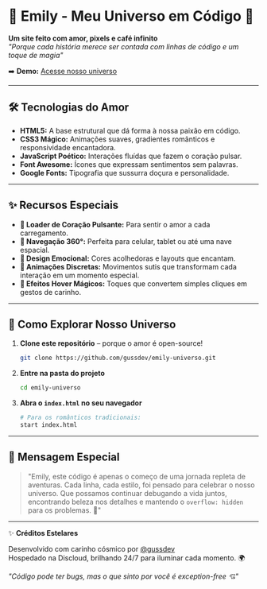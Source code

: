 # 🌸 Emily - Meu Universo em Código 💖

**Um site feito com amor, pixels e café infinito**  
*"Porque cada história merece ser contada com linhas de código e um toque de magia"*  

➡️ **Demo:** [Acesse nosso universo](https://emily-universo.discloud.app)

---

## 🛠️ Tecnologias do Amor

- **HTML5:** A base estrutural que dá forma à nossa paixão em código.
- **CSS3 Mágico:** Animações suaves, gradientes românticos e responsividade encantadora.
- **JavaScript Poético:** Interações fluídas que fazem o coração pulsar.
- **Font Awesome:** Ícones que expressam sentimentos sem palavras.
- **Google Fonts:** Tipografia que sussurra doçura e personalidade.

---

## ✨ Recursos Especiais

- **🌠 Loader de Coração Pulsante:** Para sentir o amor a cada carregamento.
- **📱 Navegação 360°:** Perfeita para celular, tablet ou até uma nave espacial.
- **🎨 Design Emocional:** Cores acolhedoras e layouts que encantam.
- **🔄 Animações Discretas:** Movimentos sutis que transformam cada interação em um momento especial.
- **💫 Efeitos Hover Mágicos:** Toques que convertem simples cliques em gestos de carinho.

---

## 🚀 Como Explorar Nosso Universo

1. **Clone este repositório** – porque o amor é open-source!
    ```bash
    git clone https://github.com/gussdev/emily-universo.git
    ```
2. **Entre na pasta do projeto**
    ```bash
    cd emily-universo
    ```
3. **Abra o `index.html` no seu navegador**
    ```bash
    # Para os românticos tradicionais:
    start index.html
    ```

---

## 🌌 Mensagem Especial

> "Emily, este código é apenas o começo de uma jornada repleta de aventuras. Cada linha, cada estilo, foi pensado para celebrar o nosso universo. Que possamos continuar debugando a vida juntos, encontrando beleza nos detalhes e mantendo o `overflow: hidden` para os problemas. 💖"

---

✨ **Créditos Estelares**

Desenvolvido com carinho cósmico por [@gussdev](https://github.com/gussdev)  
Hospedado na Discloud, brilhando 24/7 para iluminar cada momento. 🌍

*"Código pode ter bugs, mas o que sinto por você é exception-free 💘"*
